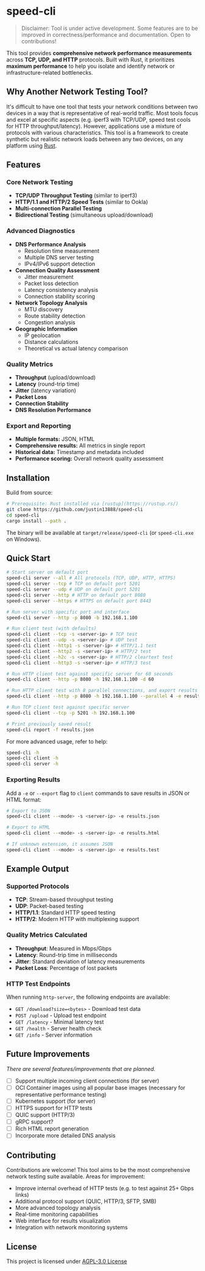 # speed-cli

> Disclaimer: Tool is under active development. Some features are to be improved in correctness/performance and documentation. Open to contributions!

This tool provides **comprehensive network performance measurements** across **TCP, UDP, and HTTP** protocols. Built with Rust, it prioritizes **maximum performance** to help you isolate and identify network or infrastructure-related bottlenecks.

## Why Another Network Testing Tool?

It's difficult to have one tool that tests your network conditions between two devices in a way that is representative of real-world traffic. Most tools focus and excel at specific aspects (e.g. iperf3 with TCP/UDP, speed test cools for HTTP throughput/latency). However, applications use a mixture of protocols with various characteristics. This tool is a framework to create synthetic but realistic network loads between any two devices, on any platform using [Rust](https://www.rust-lang.org/).

## Features

<!-- TODO: Update this whole section -->

### Core Network Testing

- **TCP/UDP Throughput Testing** (similar to iperf3)
- **HTTP/1.1 and HTTP/2 Speed Tests** (similar to Ookla)
- **Multi-connection Parallel Testing**
- **Bidirectional Testing** (simultaneous upload/download)

### Advanced Diagnostics

- **DNS Performance Analysis**
  - Resolution time measurement
  - Multiple DNS server testing
  - IPv4/IPv6 support detection
- **Connection Quality Assessment**
  - Jitter measurement
  - Packet loss detection
  - Latency consistency analysis
  - Connection stability scoring
- **Network Topology Analysis**
  - MTU discovery
  - Route stability detection
  - Congestion analysis
- **Geographic Information**
  - IP geolocation
  - Distance calculations
  - Theoretical vs actual latency comparison

### Quality Metrics

- **Throughput** (upload/download)
- **Latency** (round-trip time)
- **Jitter** (latency variation)
- **Packet Loss**
- **Connection Stability**
- **DNS Resolution Performance**

### Export and Reporting

- **Multiple formats:** JSON, HTML
- **Comprehensive results:** All metrics in single report
- **Historical data:** Timestamp and metadata included
- **Performance scoring:** Overall network quality assessment

## Installation

Build from source:

```bash
# Prerequisite: Rust installed via [rustup](https://rustup.rs/)
git clone https://github.com/justin13888/speed-cli
cd speed-cli
cargo install --path .
```

The binary will be available at `target/release/speed-cli` (or `speed-cli.exe` on Windows).

## Quick Start

```sh
# Start server on default port
speed-cli server --all # All protocols (TCP, UDP, HTTP, HTTPS)
speed-cli server --tcp # TCP on default port 5201
speed-cli server --udp # UDP on default port 5201
speed-cli server --http # HTTP on default port 8080
speed-cli server --https # HTTPS on default port 8443

# Run server with specific port and interface
speed-cli server --http -p 8080 -b 192.168.1.100

# Run client test (with defaults)
speed-cli client --tcp -s <server-ip> # TCP test
speed-cli client --udp -s <server-ip> # UDP test
speed-cli client --http1 -s <server-ip> # HTTP/1.1 test
speed-cli client --http2 -s <server-ip> # HTTP/2 test
speed-cli client --h2c -s <server-ip> # HTTP/2 cleartext test
speed-cli client --http3 -s <server-ip> # HTTP/3 test

# Run HTTP client test against specific server for 60 seconds
speed-cli client --http -p 8080 -h 192.168.1.100 -d 60

# Run HTTP client test with 8 parallel connections, and export results to JSON
speed-cli client --http -p 8080 -h 192.168.1.100 --parallel 4 -e results.json

# Run TCP client test against specific server
speed-cli client --tcp -p 5201 -h 192.168.1.100

# Print previously saved result
speed-cli report -f results.json
```

For more advanced usage, refer to help:

```sh
speed-cli -h
speed-cli client -h
speed-cli server -h
```

### Exporting Results

Add a `-e` or `--export` flag to `client` commands to save results in JSON or HTML format:

```bash
# Export to JSON
speed-cli client --<mode> -s <server-ip> -e results.json

# Export to HTML
speed-cli client --<mode> -s <server-ip> -e results.html

# If unknown extension, it assumes JSON
speed-cli client --<mode> -s <server-ip> -e results.test
```

## Example Output

<!-- TODO: Decide whether to remove this -->

<!-- ### HTTP Speed Test Results

```
HTTP Speed Test Results
==================================================
Test Type: Comprehensive
HTTP Version: Auto
Server: http://localhost:8080
Parallel Connections: 4
Test Duration: 30.00s
Download Speed: 1.23 Gbps
Data Downloaded: 4.61 GB
Upload Speed: 987.45 Mbps
Data Uploaded: 3.69 GB
Average Latency: 12.34 ms
Jitter: 2.14 ms
DNS Resolution: 8.45 ms
```

## Technical Details

<!-- TODO: Update this whole section vv -->

### Supported Protocols

<!-- TODO: Need to clarify these descriptions -->

- **TCP**: Stream-based throughput testing
- **UDP**: Packet-based testing
- **HTTP/1.1**: Standard HTTP speed testing
- **HTTP/2**: Modern HTTP with multiplexing support

### Quality Metrics Calculated

- **Throughput**: Measured in Mbps/Gbps
- **Latency**: Round-trip time in milliseconds
- **Jitter**: Standard deviation of latency measurements
- **Packet Loss**: Percentage of lost packets

### HTTP Test Endpoints

<!-- TODO: Update this whole section vv -->

When running `http-server`, the following endpoints are available:

- `GET /download?size=<bytes>` - Download test data
- `POST /upload` - Upload test endpoint
- `GET /latency` - Minimal latency test
- `GET /health` - Server health check
- `GET /info` - Server information

## Future Improvements

*There are several features/improvements that are planned.*

- [ ] Support multiple incoming client connections (for server)
- [ ] OCI Container images using all popular base images (necessary for representative performance testing)
- [ ] Kubernetes support (for server)
- [ ] HTTPS support for HTTP tests
- [ ] QUIC support (HTTP/3)
- [ ] gRPC support?
- [ ] Rich HTML report generation
- [ ] Incorporate more detailed DNS analysis

## Contributing

Contributions are welcome! This tool aims to be the most comprehensive network testing suite available. Areas for improvement:

- Improve internal overhead of HTTP tests (e.g. to test against 25+ Gbps links)
- Additional protocol support (QUIC, HTTP/3, SFTP, SMB)
- More advanced topology analysis
- Real-time monitoring capabilities
- Web interface for results visualization
- Integration with network monitoring systems

## License

This project is licensed under [AGPL-3.0 License](LICENSE)
